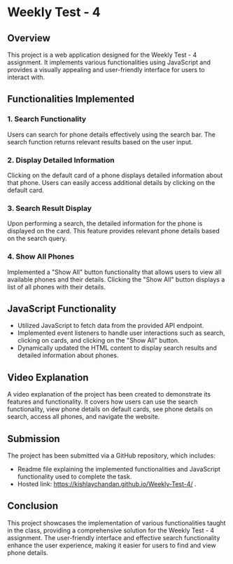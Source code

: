 # Weekly Test - 4

## Overview
This project is a web application designed for the Weekly Test - 4 assignment. It implements various functionalities using JavaScript and provides a visually appealing and user-friendly interface for users to interact with.

## Functionalities Implemented

### 1. Search Functionality
Users can search for phone details effectively using the search bar. The search function returns relevant results based on the user input.

### 2. Display Detailed Information
Clicking on the default card of a phone displays detailed information about that phone. Users can easily access additional details by clicking on the default card.

### 3. Search Result Display
Upon performing a search, the detailed information for the phone is displayed on the card. This feature provides relevant phone details based on the search query.

### 4. Show All Phones
Implemented a "Show All" button functionality that allows users to view all available phones and their details. Clicking the "Show All" button displays a list of all phones with their details.

## JavaScript Functionality
- Utilized JavaScript to fetch data from the provided API endpoint.
- Implemented event listeners to handle user interactions such as search, clicking on cards, and clicking on the "Show All" button.
- Dynamically updated the HTML content to display search results and detailed information about phones.

## Video Explanation
A video explanation of the project has been created to demonstrate its features and functionality. It covers how users can use the search functionality, view phone details on default cards, see phone details on search, access all phones, and navigate the website.

## Submission
The project has been submitted via a GitHub repository, which includes:
- Readme file explaining the implemented functionalities and JavaScript functionality used to complete the task.
- Hosted link: https://kishlaychandan.github.io/Weekly-Test-4/ .

## Conclusion
This project showcases the implementation of various functionalities taught in the class, providing a comprehensive solution for the Weekly Test - 4 assignment. The user-friendly interface and effective search functionality enhance the user experience, making it easier for users to find and view phone details.
